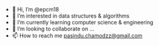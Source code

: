 - 👋 Hi, I’m @epcm18
- 👀 I’m interested in data structures & algorithms
- 🌱 I’m currently learning computer science & engineering
- 💞️ I’m looking to collaborate on ...
- 📫 How to reach me pasindu.chamodzz@gmail.com

<!---
epcm18/epcm18 is a ✨ special ✨ repository because its `README.md` (this file) appears on your GitHub profile.
You can click the Preview link to take a look at your changes.
--->

